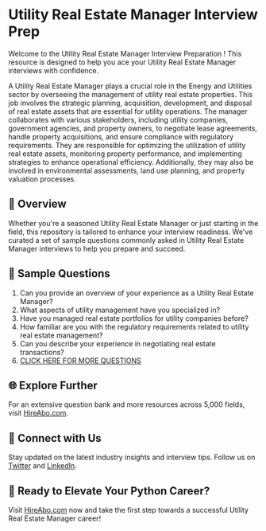 # Utility Real Estate Manager Interview Prep

Welcome to the Utility Real Estate Manager Interview Preparation ! This resource is designed to help you ace your Utility Real Estate Manager interviews with confidence.

A Utility Real Estate Manager plays a crucial role in the Energy and Utilities sector by overseeing the management of utility real estate properties. This job involves the strategic planning, acquisition, development, and disposal of real estate assets that are essential for utility operations. The manager collaborates with various stakeholders, including utility companies, government agencies, and property owners, to negotiate lease agreements, handle property acquisitions, and ensure compliance with regulatory requirements. They are responsible for optimizing the utilization of utility real estate assets, monitoring property performance, and implementing strategies to enhance operational efficiency. Additionally, they may also be involved in environmental assessments, land use planning, and property valuation processes.

## 🚀 Overview

Whether you're a seasoned Utility Real Estate Manager or just starting in the field, this repository is tailored to enhance your interview readiness. We've curated a set of sample questions commonly asked in Utility Real Estate Manager interviews to help you prepare and succeed.

## 📝 Sample Questions

1. Can you provide an overview of your experience as a Utility Real Estate Manager?
2. What aspects of utility management have you specialized in?
3. Have you managed real estate portfolios for utility companies before?
4. How familiar are you with the regulatory requirements related to utility real estate management?
5. Can you describe your experience in negotiating real estate transactions?
6. [CLICK HERE FOR MORE QUESTIONS](https://hireabo.com/job/20_2_48/Utility%20Real%20Estate%20Manager)

## 🌐 Explore Further

For an extensive question bank and more resources across 5,000 fields, visit [HireAbo.com](https://www.hireabo.com).

## 📱 Connect with Us

Stay updated on the latest industry insights and interview tips. Follow us on [Twitter](https://twitter.com/hireabo) and [LinkedIn](https://www.linkedin.com/in/hire-abo-3609972a8/).

## 🚀 Ready to Elevate Your Python Career?

Visit [HireAbo.com](https://www.hireabo.com) now and take the first step towards a successful Utility Real Estate Manager career!